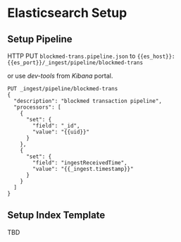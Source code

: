 # Elasticsearch Setup

## Setup Pipeline

HTTP PUT `blockmed-trans.pipeline.json` to `{{es_host}}:{{es_port}}/_ingest/pipeline/blockmed-trans`

or use *dev-tools* from *Kibana* portal.

```
PUT _ingest/pipeline/blockmed-trans
{
  "description": "blockmed transaction pipeline",
  "processors": [
    {
      "set": {
        "field": "_id",
        "value": "{{uid}}"
      }
    },
    {
      "set": {
        "field": "ingestReceivedTime",
        "value": "{{_ingest.timestamp}}"
      }
    }
  ]
}

```

## Setup Index Template

TBD
